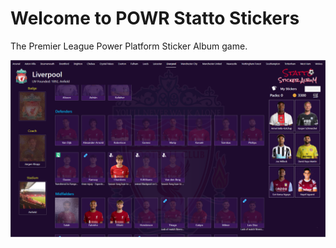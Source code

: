 # Welcome to POWR Statto Stickers

The Premier League Power Platform Sticker Album game.

![Statto](./static/img/album.png)